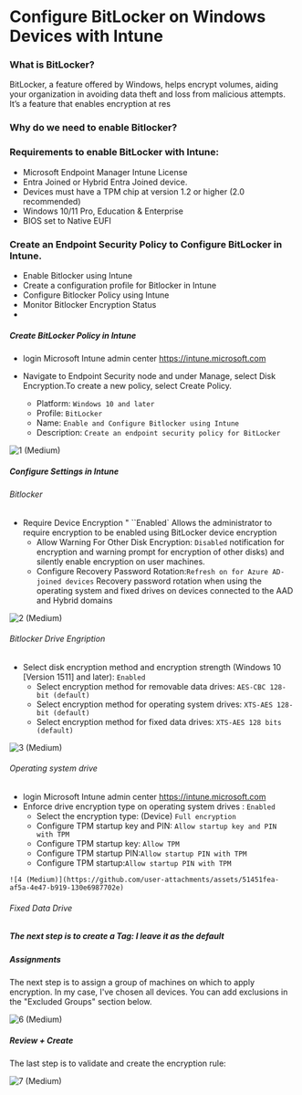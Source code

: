 # Configure BitLocker on Windows Devices with Intune

### What is BitLocker?
  BitLocker, a feature offered by Windows, helps encrypt volumes, aiding your organization in avoiding data theft and loss from malicious attempts. It’s a feature that enables encryption at res

### Why do we need to enable Bitlocker?


### Requirements to enable BitLocker with Intune:
- Microsoft Endpoint Manager Intune License
- Entra Joined or Hybrid Entra Joined device.
- Devices must have a TPM chip at version 1.2 or higher (2.0 recommended)
- Windows 10/11 Pro, Education & Enterprise
- BIOS set to Native EUFI
  
### Create an Endpoint Security Policy to Configure BitLocker in Intune.
  -  Enable Bitlocker using Intune
  -  Create a configuration profile for Bitlocker in Intune
  -  Configure Bitlocker Policy using Intune
  -  Monitor Bitlocker Encryption Status
  -  
 ##### Create BitLocker Policy in Intune
 
   -  login Microsoft Intune admin center https://intune.microsoft.com
   -  Navigate to Endpoint Security node and under Manage, select Disk Encryption.To create a new policy, select Create Policy.

       -  Platform: `Windows 10 and later`
       -  Profile: `BitLocker`
       -  Name: `Enable and Configure Bitlocker using Intune`
       -  Description: `Create an endpoint security policy for BitLocker`

  ![1 (Medium)](https://github.com/user-attachments/assets/01b65018-a422-4ebe-858d-645b09de5bc6)

##### Configure Settings in Intune

###### Bitlocker

   -  Require Device Encryption " ``Enabled` Allows the administrator to require encryption to be enabled using BitLocker device encryption
       -  Allow Warning For Other Disk Encryption: `Disabled` notification for encryption and warning prompt for encryption of other disks) and silently enable encryption on user machines.
       -  Configure Recovery Password Rotation:`Refresh on for Azure AD-joined devices` Recovery password rotation when using the operating system and fixed drives on devices connected to the AAD and Hybrid domains
   
 ![2 (Medium)](https://github.com/user-attachments/assets/eef6bde0-973d-4f6a-b4e5-248749643b35)

   
###### Bitlocker Drive Engription

  -  Select disk encryption method and encryption strength (Windows 10 [Version 1511] and later): `Enabled`
      -  Select encryption method for removable data drives: `AES-CBC 128-bit (default)`
      -  Select encryption method for operating system drives: `XTS-AES 128-bit (default)`
      -  Select encryption method for fixed data drives: `XTS-AES 128 bits (default)`
   
![3 (Medium)](https://github.com/user-attachments/assets/6ddec608-d2b5-46dc-97b5-261dbd7abcc5)


###### Operating system drive
   -  login Microsoft Intune admin center https://intune.microsoft.com
   -  Enforce drive encryption type on operating system drives : `Enabled`
         -  Select the encryption type: (Device) `Full encryption`
         -  Configure TPM startup key and PIN: `Allow startup key and PIN with TPM`
         -  Configure TPM startup key: `Allow TPM`
         -  Configure TPM startup PIN:`Allow startup PIN with TPM`
         -  Configure TPM startup:`Allow startup PIN with TPM`
  
    ![4 (Medium)](https://github.com/user-attachments/assets/51451fea-af5a-4e47-b919-130e6987702e)


       
###### Fixed Data Drive

##### The next step is to create a Tag: I leave it as the default

##### Assignments

The next step is to assign a group of machines on which to apply encryption. In my case, I've chosen all devices. 
You can add exclusions in the "Excluded Groups" section below.

![6 (Medium)](https://github.com/user-attachments/assets/e808ed99-ccc3-4719-b54d-b3991ec6a097)


##### Review + Create


The last step is to validate and create the encryption rule:


![7 (Medium)](https://github.com/user-attachments/assets/d99223d8-3eb5-4b4a-8cba-978085449533)



